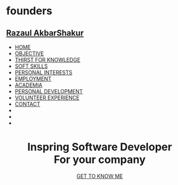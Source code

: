 # founders
<DOCTYPE html>
<html lang="eng">
<head>
  <meta charset="UTF-8">
  <meta name="viewport" content="device-width, initial-scale=1.0">
  <title>My website</title>
  <script src="https://kit.fontawesome.com/f7aa48c21e.js" crossorigin="anonymous"></script>
  <link rel="stylesheet" href="style.css">
  </head>
  <body id="home">
   <!---Navbar---> 
   <nav id="navbar">
      <h2><a href="#home"><span class="text-primary">Razaul Akbar</span>Shakur</a></h2> 
      <ul>
        <li><a href="#home">HOME</a></li>
        <li><a href="#objective">OBJECTIVE</a></li>
        <li><a href="#thirst-for-knowledge">THIRST FOR KNOWLEDGE</a></li>
        <li><a href="#soft-skills">SOFT SKILLS</a></li>
        <li><a href="#personal-interests">PERSONAL INTERESTS</a></li>
        <li><a href="#employment">EMPLOYMENT</a></li>
        <li><a href="#academia">ACADEMIA</a></li>
        <li><a href="#personal-development">PERSONAL DEVELOPMENT</a></li>
        <li><a href="#volunteer-experience">VOLUNTEER EXPERIENCE</a></li>
        <li><a href="#contact">CONTACT</a></li>
        <li><a href="https://www.linkedin.com/in/razaul-shakur-102569195/"><i class="fab fa-linkedin-in"></i></a></li>
        <li><a href="https://www.youtube.com/channel/UC_cqEiwMn03US8l1oKZrIow?view_as=subscriber"><i class="fab fa-youtube"></i></a></li>
        <li><a href="https://github.com/razaul123"><i class="fab fa-github"></i></a></li>
   </ul>
   </nav>
  <!---showcase area--->
    <header id="showcase">
      <div class="showcase-content">
      <div class="container">
        <h1>Inspring Software Developer<br><span class="text-primary">For your company</span></h1>
        <a href="#objective" class="btn">GET TO KNOW ME</a>
   </div>
   </div>
   </header>  
 </body>
</html>
